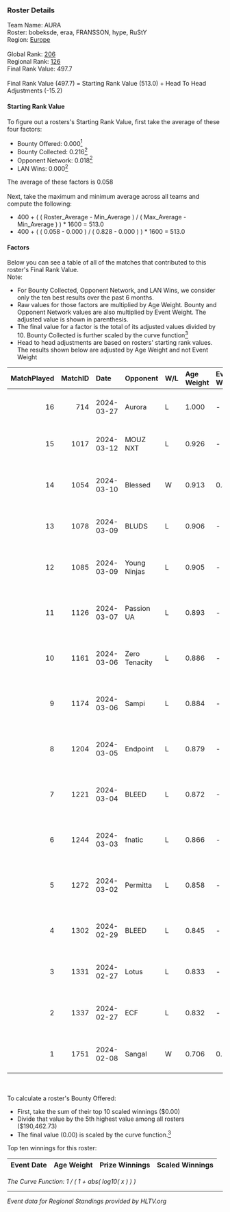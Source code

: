 ### Roster Details<br />
Team Name: AURA<br />
Roster: bobeksde, eraa, FRANSSON, hype, RuStY<br />
Region: [Europe]( ../standings_europe.md)<br />
<br />
Global Rank: [206](../standings_global.md)<br />
Regional Rank: [126]( ../standings_europe.md)<br />
Final Rank Value:  497.7<br />
<br />
Final Rank Value (497.7) = Starting Rank Value (513.0) + Head To Head Adjustments (-15.2)<br />

#### Starting Rank Value<br />
To figure out a rosters's Starting Rank Value, first take the average of these four factors:<br />
- Bounty Offered: 0.000[<sup>1</sup>](#table2)
- Bounty Collected: 0.216[<sup>2</sup>](#table1)
- Opponent Network: 0.018[<sup>2</sup>](#table1)
- LAN Wins: 0.000[<sup>2</sup>](#table1)

The average of these factors is 0.058<br />
<br />
Next, take the maximum and minimum average across all teams and compute the following:<br />
- 400 + ( ( Roster_Average - Min_Average ) / ( Max_Average - Min_Average ) ) * 1600 = 513.0
- 400 + ( ( 0.058 - 0.000 ) / ( 0.828 - 0.000 ) ) * 1600 = 513.0


#### Factors<br />
Below you can see a table of all of the matches that contributed to this roster's Final Rank Value.<br />
Note:<br />

- For Bounty Collected, Opponent Network, and LAN Wins, we consider only the ten best results over the past 6 months.
- Raw values for those factors are multiplied by Age Weight. Bounty and Opponent Network values are also multiplied by Event Weight. The adjusted value is shown in parenthesis.
- The final value for a factor is the total of its adjusted values divided by 10. Bounty Collected is further scaled by the curve function[<sup>3</sup>](#curveFunction)
- Head to head adjustments are based on rosters' starting rank values. The results shown below are adjusted by Age Weight and not Event Weight
<span id="table1"></span><br />


| MatchPlayed | MatchID | Date       | Opponent      | W/L | Age Weight | Event Weight | Bounty Collected | Opponent Network | LAN Wins  | H2H Adjustment | Participating Roster                           |
| -: | -: | :- | :- | :- | :- | :- | :- | :- | :- | -: | :- |
|          16 |     714 | 2024-03-27 | Aurora        | L   | 1.000      | -            | -                | -                | -         |          -0.37 | bobeksde, eraa, FRANSSON, hype, RuStY          |
|          15 |    1017 | 2024-03-12 | MOUZ NXT      | L   | 0.926      | -            | -                | -                | -         |          -2.37 | Burmylov, Chr1zN, Neityu, PR, sirah            |
|          14 |    1054 | 2024-03-10 | Blessed       | W   | 0.913      | 0.372        | 0.007 (0.002)    | 0.324 (0.110)    | 0 (0.000) |          22.42 | bondik, guthriee, j3kie, Smash, t3ns1on        |
|          13 |    1078 | 2024-03-09 | BLUDS         | L   | 0.906      | -            | -                | -                | -         |          -5.71 | jayzaR, Ludwig, Twinkey, virree, zen           |
|          12 |    1085 | 2024-03-09 | Young Ninjas  | L   | 0.905      | -            | -                | -                | -         |          -2.12 | BluePho3nix, jocab, maxster, MisteM, Silence   |
|          11 |    1126 | 2024-03-07 | Passion UA    | L   | 0.893      | -            | -                | -                | -         |          -2.66 | bobeksde, eraa, Golden, Plopski, RuStY         |
|          10 |    1161 | 2024-03-06 | Zero Tenacity | L   | 0.886      | -            | -                | -                | -         |          -4.03 | aVN, brutmonster, Cjoffo, nEMANHA, simke       |
|           9 |    1174 | 2024-03-06 | Sampi         | L   | 0.884      | -            | -                | -                | -         |          -2.55 | bobeksde, eraa, Golden, Plopski, RuStY         |
|           8 |    1204 | 2024-03-05 | Endpoint      | L   | 0.879      | -            | -                | -                | -         |          -4.16 | bobeksde, eraa, Golden, Plopski, RuStY         |
|           7 |    1221 | 2024-03-04 | BLEED         | L   | 0.872      | -            | -                | -                | -         |          -1.09 | CeRq, CYPHER, faveN, hampus, VLDN              |
|           6 |    1244 | 2024-03-03 | fnatic        | L   | 0.866      | -            | -                | -                | -         |          -1.10 | bobeksde, eraa, Golden, Plopski, RuStY         |
|           5 |    1272 | 2024-03-02 | Permitta      | L   | 0.858      | -            | -                | -                | -         |          -3.08 | bobeksde, eraa, Golden, Plopski, RuStY         |
|           4 |    1302 | 2024-02-29 | BLEED         | L   | 0.845      | -            | -                | -                | -         |          -1.15 | CeRq, CYPHER, faveN, hampus, lauNX             |
|           3 |    1331 | 2024-02-27 | Lotus         | L   | 0.833      | -            | -                | -                | -         |         -12.75 | Consume, Maki, rbfurious, ROGA, Šego           |
|           2 |    1337 | 2024-02-27 | ECF           | L   | 0.832      | -            | -                | -                | -         |         -10.96 | byr9, kensizor, munch, Polbandana, s4ltovsk1yy |
|           1 |    1751 | 2024-02-08 | Sangal        | W   | 0.706      | 0.143        | 0.000 (0.000)    | 0.685 (0.069)    | 0 (0.000) |          16.43 | Ganginho, LNZ, sausol, xfl0ud, yxngstxr        |

<br />
<span id="table2"></span><br />
To calculate a roster's Bounty Offered:<br />

- First, take the sum of their top 10 scaled winnings ($0.00)
- Divide that value by the 5th highest value among all rosters ($190,462.73)
- The final value (0.00) is scaled by the curve function.[<sup>3</sup>](#curveFunction)

Top ten winnings for this roster:<br />

| Event Date | Age Weight | Prize Winnings | Scaled Winnings |
| :- | -: | :- | :- |


<span id="curveFunction"></span>_The Curve Function: 1 / ( 1 + abs( log10( x ) ) )_<br />

---
_Event data for Regional Standings provided by HLTV.org_<br />
